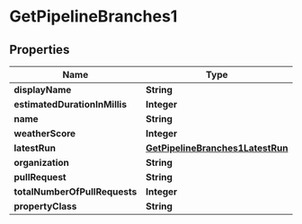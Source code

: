 
# GetPipelineBranches1

## Properties
Name | Type | Description | Notes
------------ | ------------- | ------------- | -------------
**displayName** | **String** |  |  [optional]
**estimatedDurationInMillis** | **Integer** |  |  [optional]
**name** | **String** |  |  [optional]
**weatherScore** | **Integer** |  |  [optional]
**latestRun** | [**GetPipelineBranches1LatestRun**](GetPipelineBranches1LatestRun.md) |  |  [optional]
**organization** | **String** |  |  [optional]
**pullRequest** | **String** |  |  [optional]
**totalNumberOfPullRequests** | **Integer** |  |  [optional]
**propertyClass** | **String** |  |  [optional]



